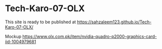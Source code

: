 # Tech-Karo-07-OLX
This site is ready to be published at https://sahzaleem123.github.io/Tech-Karo-07-OLX/

Mockup https://www.olx.com.pk/item/nvidia-quadro-p2000-graphics-card-iid-1004979681
